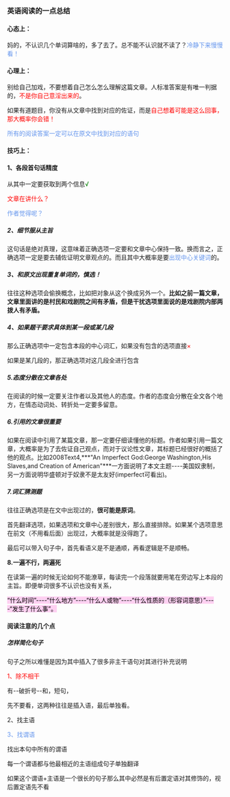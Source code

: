 
### 英语阅读的一点总结

#### 心态上：

妈的，不认识几个单词算啥的，多了去了。总不能不认识就不读了？<font color='cornflowerblue'>冷静下来慢慢看！</font>

#### 心理上：

别给自己加戏，不要想着自己怎么怎么理解这篇文章。人标准答案是有唯一判据的，<font color='red'>不是你自己意淫出来的</font>。

如果有道题目，你没有从文章中找到对应的佐证，而是<font color='red'>自己想着可能是这么回事，那大概率你会错！</font>

<font color='cornflowerblue'>所有的阅读答案一定可以在原文中找到对应的语句</font>

#### 技巧上：

#### 1、各段首句话精度

从其中一定要获取到两个信息<font color='green'>√</font>

<font color='red'>文章在讲什么？</font>

<font color='cornflowerblue'>作者觉得呢？</font>

##### 2、细节服从主旨

这句话是绝对真理，这意味着正确选项一定要和文章中心保持一致。换而言之，正确选项一定是要去辅佐证明文章观点的。而且其中大概率是要<font color='cornflowerblue'>出现中心关键词</font>的。

##### 3、和原文出现重复单词的，慎选！

往往这种选项会偷换概念，比如把对象从这个换成另外一个。**比如之前一篇文章，文章里面讲的是村民和戏剧院之间有矛盾，但是干扰选项里面说的是戏剧院内部两拨人有矛盾。**

##### 4、如果题干要求具体到某一段或某几段

那么正确选项中一定包含本段的中心词汇，如果没有包含的选项直接<font color='red'>×</font>

如果是某几段的，那正确选项对这几段全进行包含

##### 5.态度分散在文章各处

在阅读的时候一定要关注作者以及其他人的态度。作者的态度会分散在全文各个地方，在情态动词处、转折处一定要多留意。

##### 6.引用的文章很重要

如果在阅读中引用了某篇文章，那一定要仔细读懂他的标题。作者如果引用一篇文章，大概率是为了去佐证自己观点，而对于议论性文章，其标题已经很好的概括了他的观点。比如2008Text4,***"An Imperfect God:George Washington,His Slaves,and Creation of American"***一方面说明了本文主题----美国奴隶制，另一方面说明华盛顿对于奴隶不是太友好(imperfect可看出)。

##### 7.词汇猜测题

往往正确选项是在文中出现过的，**很可能是原词**。

首先翻译选项，如果选项和文章中心差别很大，那么直接排除。如果某个选项意思在前文（不用看后面）出现过，大概率就是没得跑了。

最后可以带入句子中，首先看语义是不是通顺，再看逻辑是不是顺畅。

**8.一遍不行，两遍死**

在读第一遍的时候无论如何不能潦草，每读完一个段落就要用笔在旁边写上本段的主旨。即便单词很多不认识也没有关系，

<mark style="background: #FFB8EBA6;">“什么时间”----“什么地方”----“什么人或物”----“什么性质的（形容词意思）”----“发生了什么事”。</mark> 

#### 阅读注意的几个点

##### 怎样简化句子

句子之所以难懂是因为其中插入了很多非主干语句对其进行补充说明

<font color='red'>1、除不相干</font>

有--破折号--和，短句，

先不要看，这两种往往是插入语，最后单独看。

2、找主语	

<font color='cornflowerblue'>3、找谓语</font>

找出本句中所有的谓语

每一个谓语都与他最相近的主语组成句子单独翻译

如果这个谓语+主语是一个很长的句子那么其中必然是有后置定语对其修饰的，视后置定语先不看


